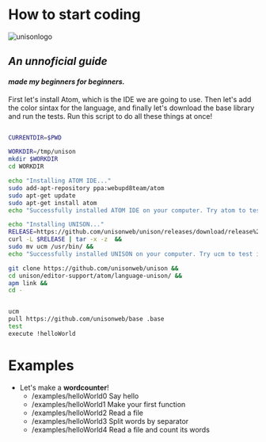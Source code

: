 
 # How to start coding
 ![unisonlogo](https://i.imgur.com/k01Cmyr.png)



## _An unnoficial guide_
#### _made my beginners for beginners._


First let's install Atom, which is the IDE we are going to use.
Then let's add the color sintax for the language, and finally let's download the base library and run the tests.
Run this script to do all these things at once!

```bash

CURRENTDIR=$PWD

WORKDIR=/tmp/unison
mkdir $WORKDIR
cd WORKDIR

echo "Installing ATOM IDE..."
sudo add-apt-repository ppa:webupd8team/atom
sudo apt-get update
sudo apt-get install atom
echo "Successfully installed ATOM IDE on your computer. Try atom to test it."

echo "Installing UNISON..."
RELEASE=https://github.com/unisonweb/unison/releases/download/release%2FM1d/unison-linux64.tar.gz  &&
curl -L $RELEASE | tar -x -z  &&
sudo mv ucm /usr/bin/ &&
echo "Successfully installed UNISON on your computer. Try ucm to test it."

git clone https://github.com/unisonweb/unison &&
cd unison/editor-support/atom/language-unison/ &&
apm link &&
cd -


ucm
pull https://github.com/unisonweb/base .base
test
execute !helloWorld

```
# Examples
- Let's make a **wordcounter**!
	- /examples/helloWorld0 Say hello
	- /examples/helloWorld1 Make your first function
	- /examples/helloWorld2 Read a file
	- /examples/helloWorld3 Split words by separator
	- /examples/helloWorld4 Read a file and count its words
